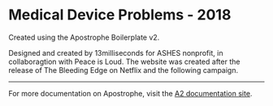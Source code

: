 # Medical Device Problems - 2018

Created using the Apostrophe Boilerplate v2.

Designed and created by 13milliseconds for ASHES nonprofit, in collaboragtion with Peace is Loud. The website was created after the release of The Bleeding Edge on Netflix and the following campaign.

---------------

For more documentation on Apostrophe, visit the [A2 documentation site](http://apostrophecms.com).

